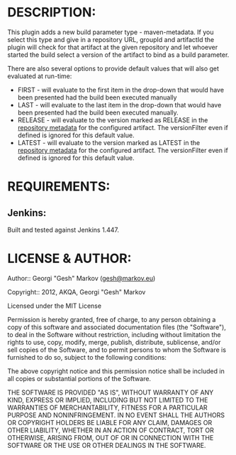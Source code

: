 # DESCRIPTION: #

This plugin adds a new build parameter type - maven-metadata. If you select this type and give in a repository URL,
groupId and artifactId the plugin will check for that artifact at the given repository and let whoever started the
build select a version of the artifact to bind as a build parameter.

There are also several options to provide default values that will also get evaluated at run-time:
*	FIRST - will evaluate to the first item in the drop-down that would have been presented had the build been executed manually
*	LAST - will evaluate to the last item in the drop-down that would have been presented had the build been executed manually.
*	RELEASE - will evaluate to the version marked as RELEASE in the [repository metadata][] for the configured artifact.
	The versionFilter even if defined is ignored for this default value.
*	LATEST - will evaluate to the version marked as LATEST in the [repository metadata][] for the configured artifact.
	The versionFilter even if defined is ignored for this default value.

[repository metadata]: http://docs.codehaus.org/display/MAVEN/Repository+Metadata

# REQUIREMENTS: #

## Jenkins: ##

Built and tested against Jenkins 1.447.

# LICENSE & AUTHOR: #

Author:: Georgi "Gesh" Markov (<gesh@markov.eu>)

Copyright:: 2012, AKQA, Georgi "Gesh" Markov

Licensed under the MIT License

Permission is hereby granted, free of charge, to any person obtaining a copy
of this software and associated documentation files (the "Software"), to deal
in the Software without restriction, including without limitation the rights
to use, copy, modify, merge, publish, distribute, sublicense, and/or sell
copies of the Software, and to permit persons to whom the Software is
furnished to do so, subject to the following conditions:

The above copyright notice and this permission notice shall be included in
all copies or substantial portions of the Software.

THE SOFTWARE IS PROVIDED "AS IS", WITHOUT WARRANTY OF ANY KIND, EXPRESS OR
IMPLIED, INCLUDING BUT NOT LIMITED TO THE WARRANTIES OF MERCHANTABILITY,
FITNESS FOR A PARTICULAR PURPOSE AND NONINFRINGEMENT. IN NO EVENT SHALL THE
AUTHORS OR COPYRIGHT HOLDERS BE LIABLE FOR ANY CLAIM, DAMAGES OR OTHER
LIABILITY, WHETHER IN AN ACTION OF CONTRACT, TORT OR OTHERWISE, ARISING FROM,
OUT OF OR IN CONNECTION WITH THE SOFTWARE OR THE USE OR OTHER DEALINGS IN
THE SOFTWARE.
